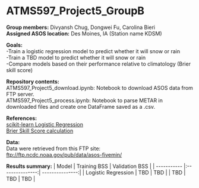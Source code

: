 # ATMS597_Project5_GroupB 
<b>Group members:</b> Divyansh Chug, Dongwei Fu, Carolina Bieri <br>
<b>Assigned ASOS location:</b> Des Moines, IA (Station name KDSM) <br>

<b>Goals:</b> <br>
-Train a logistic regression model to predict whether it will snow or rain <br>
-Train a TBD model to predict whether it will snow or rain <br>
-Compare models based on their performance relative to climatology (Brier skill score) <br>

<b>Repository contents:</b><br>
ATMS597_Project5_download.ipynb: Notebook to download ASOS data from FTP server. <br>
ATMS597_Project5_process.ipynb: Notebook to parse METAR in downloaded files and create one DataFrame saved as a .csv. <br>

<b>References:</b></br>
[scikit-learn Logistic Regression](https://scikit-learn.org/stable/modules/generated/sklearn.linear_model.LogisticRegression.html) <br>
[Brier Skill Score calculation](https://www.statisticshowto.com/brier-score/)

<b>Data:</b><br>
Data were retrieved from this FTP site: ftp://ftp.ncdc.noaa.gov/pub/data/asos-fivemin/ <br>


<b>Results summary:</b>
| Model       | Training BSS    | Validation BSS  |
| ----------- |:---------------:| ---------------:|
| Logistic Regression | TBD | TBD |
| TBD | TBD | TBD |

